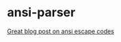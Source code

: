 # ansi-parser

[Great blog post on ansi escape codes](https://tforgione.fr/posts/ansi-escape-codes/)